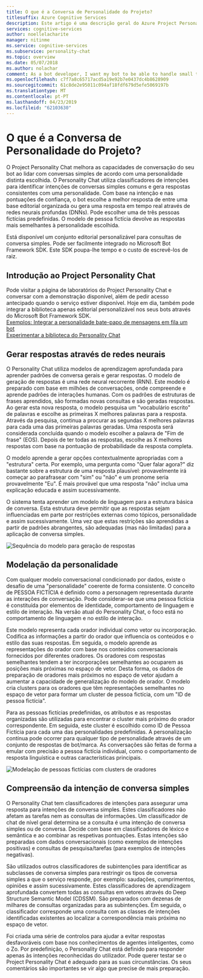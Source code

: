 ```yaml
---
title: O que é a Conversa de Personalidade do Projeto?
titlesuffix: Azure Cognitive Services
description: Este artigo é uma descrição geral do Azure Project Personality Chat, uma API com base na cloud para melhorar as capacidades de conversação do seu bot.
services: cognitive-services
author: noellelacharite
manager: nitinme
ms.service: cognitive-services
ms.subservice: personality-chat
ms.topic: overview
ms.date: 05/07/2018
ms.author: nolachar
comment: As a bot developer, I want my bot to be able to handle small talk in a consistent tone so that my bot appears more complete and conversational.
ms.openlocfilehash: c7f7a8c65717acd5a19e92b7e0437dc4b8628909
ms.sourcegitcommit: 61c8de2e95011c094af18fdf679d5efe5069197b
ms.translationtype: MT
ms.contentlocale: pt-PT
ms.lasthandoff: 04/23/2019
ms.locfileid: "62103630"
---
```

# <a name="what-is-project-personality-chat"></a>O que é a Conversa de Personalidade do Projeto?

O Project Personality Chat melhora as capacidades de conversação do seu bot ao lidar com conversas simples de acordo com uma personalidade distinta escolhida. O Personality Chat utiliza classificadores de intenções para identificar intenções de conversas simples comuns e gera respostas consistentes com uma personalidade. Com base na intenção e nas pontuações de confiança, o bot escolhe a melhor resposta de entre uma base editorial organizada ou gera uma resposta em tempo real através de redes neurais profundas (DNNs). Pode escolher uma de três pessoas fictícias predefinidas. O modelo de pessoa fictícia devolve as respostas mais semelhantes à personalidade escolhida.

Está disponível um conjunto editorial personalizável para consultas de conversa simples. Pode ser facilmente integrado no Microsoft Bot Framework SDK. Este SDK poupa-lhe tempo e o custo de escrevê-los de raiz.

## <a name="getting-started-with-project-personality-chat"></a>Introdução ao Project Personality Chat

Pode visitar a página de laboratórios do Project Personality Chat e conversar com a demonstração disponível, além de pedir acesso antecipado quando o serviço estiver disponível.
Hoje em dia, também pode integrar a biblioteca apenas editorial personalizável nos seus bots através do Microsoft Bot Framework SDK. <br>
[Exemplos: Integrar a personalidade bate-papo de mensagens em fila um bot](https://github.com/Microsoft/BotBuilder-PersonalityChat/) <br>
[Experimentar a biblioteca do Personality Chat](https://github.com/Microsoft/BotBuilder-PersonalityChat/tree/master/CSharp)

## <a name="generating-responses-using-neural-networks"></a>Gerar respostas através de redes neurais

O Personality Chat utiliza modelos de aprendizagem aprofundada para aprender padrões de conversa gerais e gerar respostas. O modelo de geração de respostas é uma rede neural recorrente (RNN). Este modelo é preparado com base em milhões de conversações, onde compreende e aprende padrões de interações humanas. Com os padrões de estruturas de frases aprendidos, são formadas novas consultas e são geradas respostas. Ao gerar esta nova resposta, o modelo pesquisa um "vocabulário escrito" de palavras e escolhe as primeiras X melhores palavras para a resposta. Através da pesquisa, continua a procurar as segundas X melhores palavras para cada uma das primeiras palavras geradas. Uma resposta será considerada concluída quando o modelo escolher a palavra de "Fim de frase" (EOS). Depois de ter todas as respostas, escolhe as X melhores respostas com base na pontuação de probabilidade da resposta completa.

O modelo aprende a gerar opções contextualmente apropriadas com a "estrutura" certa. Por exemplo, uma pergunta como "Quer falar agora?" diz bastante sobre a estrutura de uma resposta plausível: provavelmente irá começar ao parafrasear com "sim" ou "não" e um pronome seria provavelmente "Eu". É mais provável que uma resposta "não" inclua uma explicação educada e assim sucessivamente.

O sistema tenta aprender um modelo de linguagem para a estrutura básica de conversa. Esta estrutura deve permitir que as respostas sejam influenciadas em parte por restrições externas como tópicos, personalidade e assim sucessivamente.  Uma vez que estas restrições são aprendidas a partir de padrões abrangentes, são adequadas (mas não limitadas) para a aplicação de conversa simples.

![Sequência do modelo para geração de respostas](./media/overview/sequence-to-sequence-model.png)

## <a name="personality-modeling"></a>Modelação da personalidade

 Com qualquer modelo conversacional condicionado por dados, existe o desafio de uma "personalidade" coerente de forma consistente. O conceito de PESSOA FICTÍCIA é definido como a personagem representada durante as interações de conversação. Pode considerar-se que uma pessoa fictícia é constituída por elementos de identidade, comportamento de linguagem e estilo de interação. Na versão atual do Personality Chat, o foco está no comportamento de linguagem e no estilo de interação.

Este modelo representa cada orador individual como vetor ou incorporação. Codifica as informações a partir do orador que influencia os conteúdos e o estilo das suas respostas. Em seguida, o modelo aprende as representações do orador com base nos conteúdos conversacionais fornecidos por diferentes oradores. Os oradores com respostas semelhantes tendem a ter incorporações semelhantes ao ocuparem as posições mais próximas no espaço de vetor. Desta forma, os dados de preparação de oradores mais próximos no espaço de vetor ajudam a aumentar a capacidade de generalização do modelo de orador. O modelo cria clusters para os oradores que têm representações semelhantes no espaço de vetor para formar um cluster de pessoa fictícia, com um "ID de pessoa fictícia".

Para as pessoas fictícias predefinidas, os atributos e as respostas organizadas são utilizadas para encontrar o cluster mais próximo do orador correspondente. Em seguida, este cluster é escolhido como ID de Pessoa Fictícia para cada uma das personalidades predefinidas. A personalização contínua pode ocorrer para qualquer tipo de personalidade através de um conjunto de respostas de bot/marca. As conversações são feitas de forma a emular com precisão a pessoa fictícia individual, como o comportamento de resposta linguística e outras características principais.

![Modelação de pessoas fictícias com clusters de oradores](./media/overview/persona-modeling.png)

## <a name="small-talk-intent-understanding"></a>Compreensão da intenção de conversa simples

O Personality Chat tem classificadores de intenções para assegurar uma resposta para intenções de conversa simples. Estes classificadores não afetam as tarefas nem as consultas de informações. Um classificador de chat de nível geral determina se a consulta é uma intenção de conversa simples ou de conversa. Decide com base em classificadores de léxico e semântica e ao combinar as respetivas pontuações. Estas intenções são preparadas com dados conversacionais (como exemplos de intenções positivas) e consultas de pesquisa/tarefas (para exemplos de intenções negativas).

São utilizados outros classificadores de subintenções para identificar as subclasses de conversa simples para restringir os tipos de conversa simples a que o serviço responde, por exemplo: saudações, cumprimentos, opiniões e assim sucessivamente. Estes classificadores de aprendizagem aprofundada convertem todas as consultas em vetores através do Deep Structure Semantic Model (CDSSM). São preparados com dezenas de milhares de consultas organizadas para as subintenções. Em seguida, o classificador corresponde uma consulta com as classes de intenções identificadas existentes ao localizar a correspondência mais próxima no espaço de vetor.

Foi criada uma série de controlos para ajudar a evitar respostas desfavoráveis com base nos conhecimentos de agentes inteligentes, como o Zo. Por predefinição, o Personality Chat está definido para responder apenas às intenções reconhecidas do utilizador. Pode querer testar se o Project Personality Chat é adequado para as suas circunstâncias. Os seus comentários são importantes se vir algo que precise de mais preparação.
